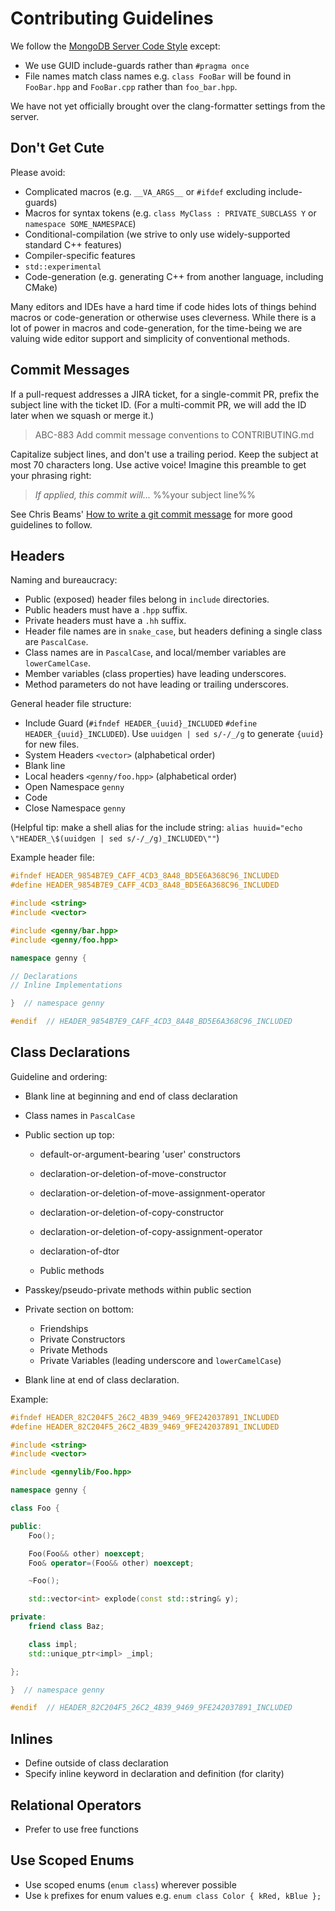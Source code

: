 Contributing Guidelines
=======================

We follow the [MongoDB Server Code Style][msg] except:

-   We use GUID include-guards rather than `#pragma once`
-   File names match class names e.g. `class FooBar` will be found in
    `FooBar.hpp` and `FooBar.cpp` rather than `foo_bar.hpp`.

We have not yet officially brought over the clang-formatter settings
from the server.

[msg]: https://github.com/mongodb/mongo/wiki/Server-Code-Style


## Don't Get Cute

Please avoid:

-   Complicated macros (e.g. `__VA_ARGS__` or `#ifdef` excluding
    include-guards)
-   Macros for syntax tokens (e.g. `class MyClass : PRIVATE_SUBCLASS Y`
    or `namespace SOME_NAMESPACE`)
-   Conditional-compilation (we strive to only use widely-supported
    standard C++ features)
-   Compiler-specific features
-   `std::experimental`
-   Code-generation (e.g. generating C++ from another language, including
    CMake)

Many editors and IDEs have a hard time if code hides lots of things
behind macros or code-generation or otherwise uses cleverness. While
there is a lot of power in macros and code-generation, for the
time-being we are valuing wide editor support and simplicity of
conventional methods.

## Commit Messages

If a pull-request addresses a JIRA ticket, for a single-commit PR,
prefix the subject line with the ticket ID. (For a multi-commit PR, we
will add the ID later when we squash or merge it.)

> ABC-883 Add commit message conventions to CONTRIBUTING.md

Capitalize subject lines, and don't use a trailing period. Keep the
subject at most 70 characters long. Use active voice! Imagine this
preamble to get your phrasing right:

> *If applied, this commit will...* %%your subject line%%

See Chris Beams' [How to write a git commit message](b) for more good
guidelines to follow.

## Headers

Naming and bureaucracy:

-    Public (exposed) header files belong in `include` directories.
-    Public headers must have a `.hpp` suffix.
-    Private headers must have a `.hh` suffix.
-    Header file names are in `snake_case`, but headers defining a single class are `PascalCase`.
-    Class names are in `PascalCase`, and local/member variables are `lowerCamelCase`.
-    Member variables (class properties) have leading underscores.
-    Method parameters do not have leading or trailing underscores.

General header file structure:

-   Include Guard (`#ifndef HEADER_{uuid}_INCLUDED` `#define HEADER_{uuid}_INCLUDED`).
    Use `uuidgen | sed s/-/_/g` to generate `{uuid}` for new files.
-   System Headers `<vector>` (alphabetical order)
-   Blank line
-   Local headers `<genny/foo.hpp>` (alphabetical order)
-   Open Namespace `genny`
-   Code
-   Close Namespace `genny`

(Helpful tip: make a shell alias for the include string:
`alias huuid="echo \"HEADER_\$(uuidgen | sed s/-/_/g)_INCLUDED\""`)

Example header file:

```cpp
#ifndef HEADER_9854B7E9_CAFF_4CD3_8A48_BD5E6A368C96_INCLUDED
#define HEADER_9854B7E9_CAFF_4CD3_8A48_BD5E6A368C96_INCLUDED

#include <string>
#include <vector>

#include <genny/bar.hpp>
#include <genny/foo.hpp>

namespace genny {

// Declarations
// Inline Implementations

}  // namespace genny

#endif  // HEADER_9854B7E9_CAFF_4CD3_8A48_BD5E6A368C96_INCLUDED
```

## Class Declarations

Guideline and ordering:

-   Blank line at beginning and end of class declaration
-   Class names in `PascalCase`
-   Public section up top:

    -   default-or-argument-bearing 'user' constructors
    -   declaration-or-deletion-of-move-constructor
    -   declaration-or-deletion-of-move-assignment-operator

    -   declaration-or-deletion-of-copy-constructor
    -   declaration-or-deletion-of-copy-assignment-operator

    -   declaration-of-dtor

    -   Public methods

-   Passkey/pseudo-private methods within public section
-   Private section on bottom:

    -   Friendships
    -   Private Constructors
    -   Private Methods
    -   Private Variables (leading underscore and `lowerCamelCase`)

-   Blank line at end of class declaration.

Example:

```cpp
#ifndef HEADER_82C204F5_26C2_4B39_9469_9FE242037891_INCLUDED
#define HEADER_82C204F5_26C2_4B39_9469_9FE242037891_INCLUDED

#include <string>
#include <vector>

#include <gennylib/Foo.hpp>

namespace genny {

class Foo {

public:
    Foo();

    Foo(Foo&& other) noexcept;
    Foo& operator=(Foo&& other) noexcept;

    ~Foo();

    std::vector<int> explode(const std::string& y);

private:
    friend class Baz;

    class impl;
    std::unique_ptr<impl> _impl;

};

}  // namespace genny

#endif  // HEADER_82C204F5_26C2_4B39_9469_9FE242037891_INCLUDED
```

## Inlines

-   Define outside of class declaration
-   Specify inline keyword in declaration and definition (for clarity)

## Relational Operators

-   Prefer to use free functions

## Use Scoped Enums

-   Use scoped enums (`enum class`) wherever possible
-   Use `k` prefixes for enum values e.g. `enum class Color { kRed, kBlue };`
